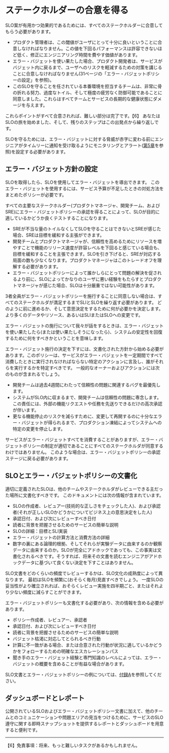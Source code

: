 # ステークホルダーの合意を得る

SLO案が有用かつ効果的であるためには、すべてのステークホルダーに合意してもらう必要があります。

* プロダクト管理者は、この閾値がユーザにとって十分に良いということに合意しなければなりません。この値を下回るパフォーマンスは許容できないほど低く、修正にエンジニアリング時間を費やす価値があります。
* エラー・バジェットを使い果たした場合、プロダクト開発者は、サービスがバジェット内に戻るまで、ユーザへのリスクを軽減するための対策を講じることに合意しなければなりません(31ページの「エラー・バジェットポリシーの設定」を参照)。
* このSLOを守ることを任されている本番環境を担当するチームは、非常に骨の折れる努力、過度なトイル、そして極度の疲労なく防御可能であることに同意しました。これらはすべてチームとサービスの長期的な健康状態にダメージを与えます。

これらポイントがすべて合意されれば、難しい部分は完了です。【6】
あなたはSLOの旅を始めました、そして、残りのステップはこの出発点から繰り返しです。

SLOを守るためには、エラー・バジェットに対する脅威が赤字に変わる前にエンジニアがタイムリーに通知を受け取るようにモニタリングとアラート([第5章](../../05_alerting-on-slos/README.md)を参照)を設定する必要があります。

## エラー・バジェット方針の設定

SLOを取得したら、SLOを使用してエラー・バジェットを導出できます。
このエラー・バジェットを使用するには、サービス予算が不足したときの対処方法をまとめたポリシーが必要です。

すべての主要なステークホルダー(プロダクトマネージャ、開発チーム、およびSRE)にエラー・バジェットポリシーの承認を得ることによって、SLOが目的に適しているかどうか良くテストすることになります。

* SREが不当な量のトイルなくしてSLOを守ることはできないとSREが感じた場合、SREは目標を緩和する主張ができます。
* 開発チームとプロダクトマネージャが、信頼性を高めるためにリソースを増やすことで機能のリリース速度が許容レベルを下回ると感じている場合も、目標を緩和することを主張できます。SLOを引き下げると、SREが対応する局面の数も少なくなります。プロダクトマネージャはこのトレードオフを理解する必要があります。
* エラー・バジェットポリシーによって誰かしらにとって問題の解決を促されるより前に、SLOによってかなりのユーザに悪い経験をもたらすとプロダクトマネージャが感じた場合、SLOは十分厳重ではない可能性があります。

3者全員がエラー・バジェットポリシーを施行することに同意しない場合は、すべてのステークホルダが満足するまでSLIとSLOを繰り返す必要があります。
どのように前に進めるか、そして意思決定をするために何が必要かを決定します。より多くのデータやリソース、あるいはSLIまたはSLOへの変更です。

エラー・バジェットの施行について我々が話をするときは、エラー・バジェットを使い果たしたら(または使い果たしそうになったら)、システムの安定性を回復するために何をすべきかということを意味します。

エラー・バジェット施行の決定を下すには、文書化された方針から始める必要があります。このポリシーは、サービスがエラー・バジェットを一定期間ですべて消費したときに実行されなければならない特定のアクションに言及し、誰がそれらを実行するかを特定すべきです。
一般的なオーナーおよびアクションには次のものが含まれるでしょう。

* 開発チームは過去4週間にわたって信頼性の問題に関連するバグを最優先します。
* システムがSLO内に収まるまで、開発チームは信頼性の問題に専念します。この責任には、外部の機能リクエストや任務を先送りできるだけの高次承認が伴います。
* 更なる機能停止のリスクを減らすために、変更して再開するのに十分なエラー・バジェットが得られるまで、プロダクション凍結によってシステムへの特定の変更を停止します。

サービスがエラー・バジェットすべてを消費することがありますが、エラー・バジェットポリシーの制定が適切であることにすべてのステークホルダが同意するわけではありません。
このような場合は、エラー・バジェットポリシーの承認ステージに戻る必要があります。

## SLOとエラー・バジェットポリシーの文書化

適切に定義されたSLOは、他のチームやステークホルダがレビューできる主だった場所に文書化すべきです。
このドキュメントには次の情報が含まれています。

* SLOの作成者、レビュアー(技術的な正しさをチェックした人)、および承認者(それが正しいSLOかどうかについてビジネス上の意思決定をした人)
* 承認日付、および次にレビューすべき日付
* 読者に背景を把握させるためのサービスの簡単な説明
* SLOの詳細：目標とSLI実装
* エラー・バジェットの計算方法と消費方法の詳細
* 数字の裏にある論理的根拠、そしてそれらが実験データに由来するのか観察データに由来するのか。SLOが完全にアドホックであっても、この事実は文書化されるべきです。そうすれば、将来その文書を読むエンジニアがアドホックデータに基づいて良くない決定を下すことはありません。

SLO文書をどのくらいの頻度でレビューするかは、SLO文化の成熟度によって異なります。
最初はSLOを頻繁に(おそらく毎月)見直すべきでしょう。
一度SLOの妥当性がより確立されれば、おそらくレビュー実施を四半期ごと、またはそれより少ない頻度に減らすことができます。

エラー・バジェットポリシーも文書化する必要があり、次の情報を含める必要があります。

* ポリシー作成者、レビュアー、承認者
* 承認日付、および次にレビューすべき日付
* 読者に背景を把握させるためのサービスの簡単な説明
* バジェット枯渇に対応してとられるべき行動
* 計算に不一致がある場合、または合意された行動が状況に適しているかどうかをフォローするための明確なエスカレーションパス
* 聞き手のエラー・バジェット経験と専門知識のレベルによっては、エラー・バジェットの概要を含めることが有益な場合があります。

SLO文書とエラー・バジェットポリシーの例については、[付録A](../../../23_appendix/examples-slo-document/README.md)を参照してください。

## ダッシュボードとレポート

公開されているSLOおよびエラー・バジェットポリシー文書に加えて、他のチームとのコミュニケーションや問題エリアの見当をつけるために、サービスのSLO遵守に関する即時スナップショットを提供するレポートとダッシュボードを用意すると便利です。

----------
【6】免責事項：将来、もっと難しいタスクがあるかもしれません。
